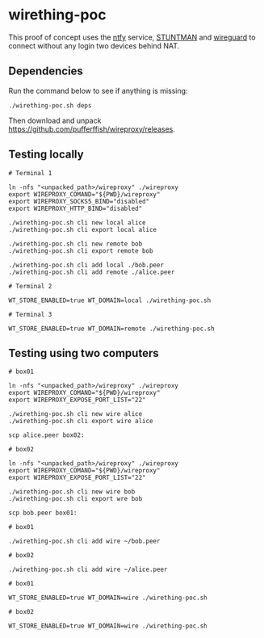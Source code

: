 # wirething-poc

This proof of concept uses the [ntfy](https://ntfy.sh) service,
[STUNTMAN](https://www.stunprotocol.org) and [wireguard](https://www.wireguard.com)
to connect without any login two devices behind NAT.

## Dependencies

Run the command below to see if anything is missing:

    ./wirething-poc.sh deps

Then download and unpack https://github.com/pufferffish/wireproxy/releases.

## Testing locally

    # Terminal 1

    ln -nfs "<unpacked_path>/wireproxy" ./wireproxy
    export WIREPROXY_COMAND="${PWD}/wireproxy"
    export WIREPROXY_SOCKS5_BIND="disabled"
    export WIREPROXY_HTTP_BIND="disabled"

    ./wirething-poc.sh cli new local alice
    ./wirething-poc.sh cli export local alice

    ./wirething-poc.sh cli new remote bob
    ./wirething-poc.sh cli export remote bob

    ./wirething-poc.sh cli add local ./bob.peer
    ./wirething-poc.sh cli add remote ./alice.peer

    # Terminal 2

    WT_STORE_ENABLED=true WT_DOMAIN=local ./wirething-poc.sh

    # Terminal 3

    WT_STORE_ENABLED=true WT_DOMAIN=remote ./wirething-poc.sh

## Testing using two computers

    # box01

    ln -nfs "<unpacked_path>/wireproxy" ./wireproxy
    export WIREPROXY_COMAND="${PWD}/wireproxy"
    export WIREPROXY_EXPOSE_PORT_LIST="22"

    ./wirething-poc.sh cli new wire alice
    ./wirething-poc.sh cli export wire alice

    scp alice.peer box02:

    # box02

    ln -nfs "<unpacked_path>/wireproxy" ./wireproxy
    export WIREPROXY_COMAND="${PWD}/wireproxy"
    export WIREPROXY_EXPOSE_PORT_LIST="22"

    ./wirething-poc.sh cli new wire bob
    ./wirething-poc.sh cli export wre bob

    scp bob.peer box01:

    # box01

    ./wirething-poc.sh cli add wire ~/bob.peer

    # box02

    ./wirething-poc.sh cli add wire ~/alice.peer

    # box01

    WT_STORE_ENABLED=true WT_DOMAIN=wire ./wirething-poc.sh

    # box02

    WT_STORE_ENABLED=true WT_DOMAIN=wire ./wirething-poc.sh

